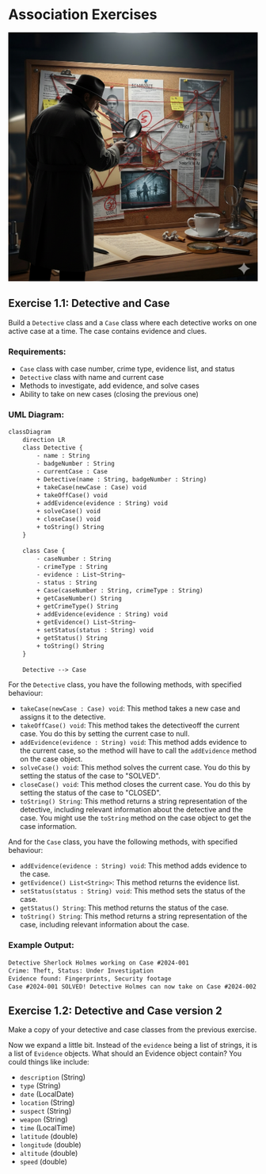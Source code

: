 # Association Exercises


![detective](Resources/Detective.png)

## Exercise 1.1: Detective and Case

Build a `Detective` class and a `Case` class where each detective works on one active case at a time. The case contains evidence and clues.

### Requirements:
- `Case` class with case number, crime type, evidence list, and status
- `Detective` class with name and current case
- Methods to investigate, add evidence, and solve cases
- Ability to take on new cases (closing the previous one)

### UML Diagram:

```mermaid
classDiagram
    direction LR
    class Detective {
        - name : String
        - badgeNumber : String
        - currentCase : Case
        + Detective(name : String, badgeNumber : String)
        + takeCase(newCase : Case) void
        + takeOffCase() void
        + addEvidence(evidence : String) void
        + solveCase() void
        + closeCase() void
        + toString() String
    }
    
    class Case {
        - caseNumber : String
        - crimeType : String
        - evidence : List~String~
        - status : String
        + Case(caseNumber : String, crimeType : String)
        + getCaseNumber() String
        + getCrimeType() String
        + addEvidence(evidence : String) void
        + getEvidence() List~String~
        + setStatus(status : String) void
        + getStatus() String
        + toString() String
    }
    
    Detective --> Case
```

For the `Detective` class, you have the following methods, with specified behaviour:

- `takeCase(newCase : Case) void`: This method takes a new case and assigns it to the detective.
- `takeOffCase() void`: This method takes the detectiveoff the current case. You do this by setting the current case to null.
- `addEvidence(evidence : String) void`: This method adds evidence to the current case, so the method will have to call the `addEvidence` method on the case object.
- `solveCase() void`: This method solves the current case. You do this by setting the status of the case to "SOLVED".
- `closeCase() void`: This method closes the current case. You do this by setting the status of the case to "CLOSED".
- `toString() String`: This method returns a string representation of the detective, including relevant information about the detective and the case. You might use the `toString` method on the case object to get the case information.
  

And for the `Case` class, you have the following methods, with specified behaviour:

- `addEvidence(evidence : String) void`: This method adds evidence to the case.
- `getEvidence() List<String>`: This method returns the evidence list.
- `setStatus(status : String) void`: This method sets the status of the case.
- `getStatus() String`: This method returns the status of the case.
- `toString() String`: This method returns a string representation of the case, including relevant information about the case.
  

### Example Output:
```
Detective Sherlock Holmes working on Case #2024-001
Crime: Theft, Status: Under Investigation
Evidence found: Fingerprints, Security footage
Case #2024-001 SOLVED! Detective Holmes can now take on Case #2024-002
```


## Exercise 1.2: Detective and Case version 2

Make a copy of your detective and case classes from the previous exercise.

Now we expand a little bit. Instead of the `evidence` being a list of strings, it is a list of `Evidence` objects. What should an Evidence object contain? You could things like include:

- `description` (String)
- `type` (String)
- `date` (LocalDate)
- `location` (String)
- `suspect` (String)
- `weapon` (String)
- `time` (LocalTime)
- `latitude` (double)
- `longitude` (double)
- `altitude` (double)
- `speed` (double)

